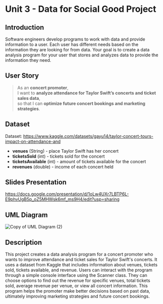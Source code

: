 # Unit 3 - Data for Social Good Project 

## Introduction 

Software engineers develop programs to work with data and provide information to a user. Each user has different needs based on the information they are looking for from data. Your goal is to create a data analysis program for your user that stores and analyzes data to provide the information they need. 

## User Story 

> As an **concert promoter**, <br> 
> I want to **analyze attendance for Taylor Swift’s concerts and ticket sales data**, <br> 
> so that I can **optimize future concert bookings and marketing strategies**. 

## Dataset 

Dataset: https://www.kaggle.com/datasets/gayu14/taylor-concert-tours-impact-on-attendance-and
- **venues** (String) - place Taylor Swift has her concert
- **ticketsSold** (int) - tickets sold for the concert
- **ticketsAvailable** (int) - amount of tickets available for the concert
- **revenues** (double) - income of each concert held

## Slides Presentation 

https://docs.google.com/presentation/d/1oLw4UXr7LBTP6L-E9phvUgB5p_oZ5MHWsk6mf_ms9H4/edit?usp=sharing

## UML Diagram 

![Copy of UML Diagram (2)](https://github.com/user-attachments/assets/e2dec729-35e7-4814-ac3b-e2f5f6ba68c0)

## Description 

This project creates a data analysis program for a concert promoter who wants to improve attendance and ticket sales for Taylor Swift's concerts. It uses a dataset from Kaggle that includes information about venues, tickets sold, tickets available, and revenue. Users can interact with the program through a simple console interface using the Scanner class. They can choose options to find out the revenue for specific venues, total tickets sold, average revenue per venue, or view all concert information. This program helps the promoter make better decisions based on past data, ultimately improving marketing strategies and future concert bookings.
